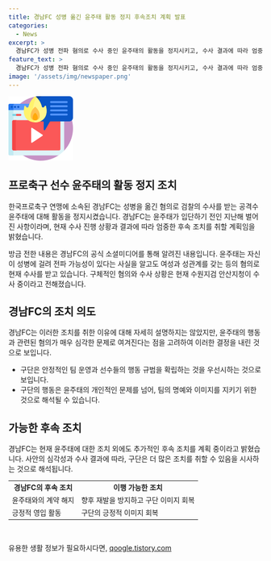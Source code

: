 ```yaml
---
title: 경남FC 성병 옮긴 윤주태 활동 정지 후속조치 계획 발표
categories:
  - News
excerpt: >
  경남FC가 성병 전파 혐의로 수사 중인 윤주태의 활동을 정지시키고, 수사 결과에 따라 엄중한 조치를 취할 예정이라 밝혔다. 윤주태는 전파 가능성을 알면서 여성과 성관계를 가진 혐의를 받고, 지난해 12월 피해 여성에게 고소당한 상태이다. 현재는 수원지검 안산지청이 수사 중이며, 구단은 사실관계 확인 후 조치했다고 전했다. 
feature_text: >
  경남FC가 성병 전파 혐의로 수사 중인 윤주태의 활동을 정지시키고, 수사 결과에 따라 엄중한 조치를 취할 예정이라 밝혔다. 윤주태는 전파 가능성을 알면서 여성과 성관계를 가진 혐의를 받고, 지난해 12월 피해 여성에게 고소당한 상태이다. 현재는 수원지검 안산지청이 수사 중이며, 구단은 사실관계 확인 후 조치했다고 전했다. 
image: '/assets/img/newspaper.png'
---
```


<p><img src="/assets/img/news.png" alt="rentncar 속보" /></p>

<h2 data-ke-size="size26">프로축구 선수 윤주태의 활동 정지 조치</h2>

<p>한국프로축구 연맹에 소속된 경남FC는 성병을 옮긴 혐의로 검찰의 수사를 받는 공격수 윤주태에 대해 활동을 정지시켰습니다. 경남FC는 윤주태가 입단하기 전인 지난해 벌어진 사항이라며, 현재 수사 진행 상황과 결과에 따라 엄중한 후속 조치를 취할 계획임을 밝혔습니다.</p>

<p data-ke-size="size16">방금 전한 내용은 경남FC의 공식 소셜미디어를 통해 알려진 내용입니다. 윤주태는 자신이 성병에 걸려 전파 가능성이 있다는 사실을 알고도 여성과 성관계를 갖는 등의 혐의로 현재 수사를 받고 있습니다. 구체적인 혐의와 수사 상황은 현재 수원지검 안산지청이 수사 중이라고 전해졌습니다.</p>

<h2 data-ke-size="size26">경남FC의 조치 의도</h2>

<p>경남FC는 이러한 조치를 취한 이유에 대해 자세히 설명하지는 않았지만, 윤주태의 행동과 관련된 혐의가 매우 심각한 문제로 여겨진다는 점을 고려하여 이러한 결정을 내린 것으로 보입니다.</p>

<ul>
    <li>구단은 안정적인 팀 운영과 선수들의 행동 규범을 확립하는 것을 우선시하는 것으로 보입니다.</li>
    <li>구단의 행동은 윤주태의 개인적인 문제를 넘어, 팀의 명예와 이미지를 지키기 위한 것으로 해석될 수 있습니다.</li>
</ul>

<h2 data-ke-size="size26">가능한 후속 조치</h2>

<p>경남FC는 현재 윤주태에 대한 조치 외에도 추가적인 후속 조치를 계획 중이라고 밝혔습니다. 사안의 심각성과 수사 결과에 따라, 구단은 더 많은 조치를 취할 수 있음을 시사하는 것으로 해석됩니다.</p>

<table>
    <tr>
        <td style="text-align: center; height: 17px;"><b>경남FC의 후속 조치</b></td>
        <td style="text-align: center; height: 17px;"><b>이행 가능한 조치</b></td>
    </tr>
    <tr>
        <td style="text-align: left;">윤주태와의 계약 해지</td>
        <td style="text-align: left;">향후 재발을 방지하고 구단 이미지 회복</td>
    </tr>
    <tr>
        <td style="text-align: left;">긍정적 영입 활동</td>
        <td style="text-align: left;">구단의 긍정적 이미지 회복</td>
    </tr>
</table>

<p data-ke-size="size16">&nbsp;</p>
유용한 생활 정보가 필요하시다면, <a href="https://qoogle.tistory.com" rel="dofollow">qoogle.tistory.com</a>


